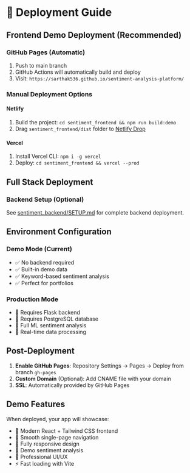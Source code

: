 # 🚀 Deployment Guide

## Frontend Demo Deployment (Recommended)

### GitHub Pages (Automatic)
1. Push to main branch
2. GitHub Actions will automatically build and deploy
3. Visit: `https://sarthak536.github.io/sentiment-analysis-platform/`

### Manual Deployment Options

#### Netlify
1. Build the project: `cd sentiment_frontend && npm run build:demo`
2. Drag `sentiment_frontend/dist` folder to [Netlify Drop](https://app.netlify.com/drop)

#### Vercel
1. Install Vercel CLI: `npm i -g vercel`
2. Deploy: `cd sentiment_frontend && vercel --prod`

## Full Stack Deployment

### Backend Setup (Optional)
See [sentiment_backend/SETUP.md](sentiment_backend/SETUP.md) for complete backend deployment.

## Environment Configuration

### Demo Mode (Current)
- ✅ No backend required
- ✅ Built-in demo data
- ✅ Keyword-based sentiment analysis
- ✅ Perfect for portfolios

### Production Mode
- 🔧 Requires Flask backend
- 🔧 Requires PostgreSQL database
- 🔧 Full ML sentiment analysis
- 🔧 Real-time data processing

## Post-Deployment

1. **Enable GitHub Pages**: Repository Settings → Pages → Deploy from branch `gh-pages`
2. **Custom Domain** (Optional): Add CNAME file with your domain
3. **SSL**: Automatically provided by GitHub Pages

## Demo Features

When deployed, your app will showcase:
- 🎨 Modern React + Tailwind CSS frontend
- 🔄 Smooth single-page navigation
- 📱 Fully responsive design
- 🤖 Demo sentiment analysis
- 🎯 Professional UI/UX
- ⚡ Fast loading with Vite
